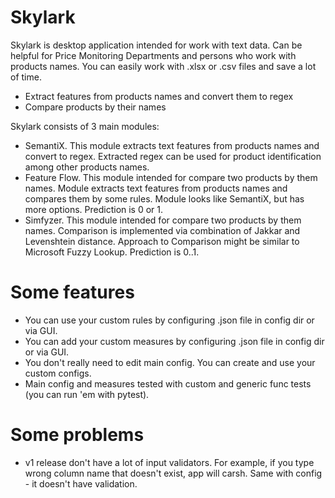 # Skylark

Skylark is desktop application intended for work with text data.
Can be helpful for Price Monitoring Departments and persons who work with products names.
You can easily work with .xlsx or .csv files and save a lot of time.

- Extract features from products names and convert them to regex
- Compare products by their names

Skylark consists of 3 main modules:

- SemantiX. This module extracts text features from products names and convert to regex.
  Extracted regex can be used for product identification among other products names.
- Feature Flow. This module intended for compare two products by them names.
  Module extracts text features from products names and compares them by some rules.
  Module looks like SemantiX, but has more options. Prediction is 0 or 1.
- Simfyzer. This module intended for compare two products by them names.
  Comparison is implemented via combination of Jakkar and Levenshtein distance.
  Approach to Comparison might be similar to Microsoft Fuzzy Lookup.
  Prediction is 0..1.

# Some features

- You can use your custom rules by configuring .json file in config dir or via GUI.
- You can add your custom measures by configuring .json file in config dir or via GUI.
- You don't really need to edit main config. You can create and use your custom configs.
- Main config and measures tested with custom and generic func tests (you can run 'em with pytest).

# Some problems

- v1 release don't have a lot of input validators. For example, if you type wrong column name that doesn't exist, app will carsh. Same with config - it doesn't have validation.
